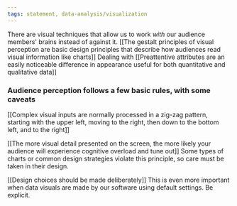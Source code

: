 ```yaml
---
tags: statement, data-analysis/visualization
---
```

There are visual techniques that allow us to work *with* our audience members' brains instead of against it. [[The gestalt principles of visual perception are basic design principles that describe how audiences read visual information like charts]] Dealing with  [[Preattentive attributes are an easily noticeable difference in appearance useful for both quantitative and qualitative data]]

### Audience perception follows a few basic rules, with some caveats
[[Complex visual inputs are normally processed in a zig-zag pattern, starting with the upper left, moving to the right, then down to the bottom left, and to the right]] 

[[The more visual detail presented on the screen, the more likely your audience will experience cognitive overload and tune out]] Some types of charts or common design strategies violate this principle, so care must be taken in their design.

[[Design choices should be made deliberately]] This is even more important when data visuals are made by our software using default settings. Be explicit.